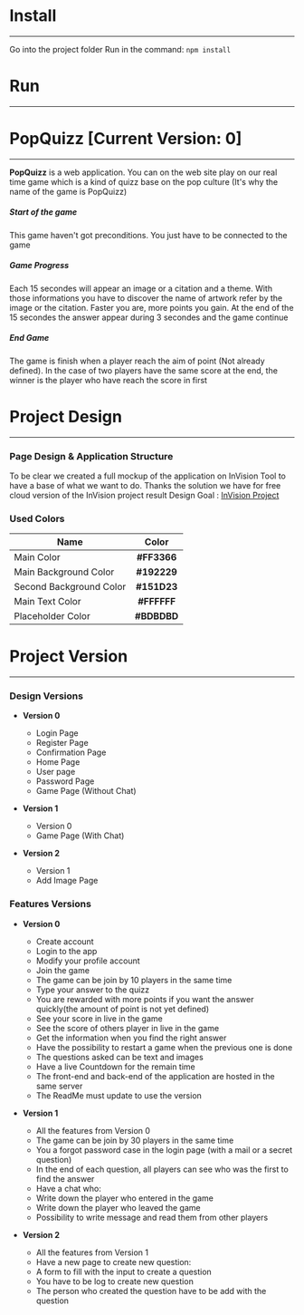 # Install
---
Go into the project folder
Run in the command: ```npm install```

# Run
---


# PopQuizz [Current Version:  **0**]
---
**PopQuizz** is a web application. You can on the web site play on our real time game which is a kind of quizz base on the pop culture (It's why the name of the game is PopQuizz)

##### Start of the game
This game haven't got preconditions. You just have to be connected to the game 
##### Game Progress
Each 15 secondes will appear an image or a citation and a theme. With those informations you have to discover the name of artwork refer by the image or the citation. Faster you are, more points you gain.
At the end of the 15 secondes the answer appear during 3 secondes and the game continue 
##### End Game
The game is finish when a player reach the aim of point (Not already defined). In the case of two players have the same score at the end, the winner is the player who have reach the score in first

# Project Design
---
### Page Design & Application Structure

To be clear we created a full mockup of the application on InVision Tool to have a base of what we want to do.
Thanks the solution we have for free cloud version of the InVision project result
Design Goal : [InVision Project]('https://projects.invisionapp.com/prototype/ck2ruzs70000hdb01i33fvn1c/play')

### Used Colors
| Name                     | Color       |
| ------------------------ |:-----------:|
| Main Color               | **#FF3366** |
| Main Background Color    | **#192229** |
| Second Background Color  | **#151D23** |
| Main Text Color          | **#FFFFFF** |
| Placeholder Color        | **#BDBDBD** |


# Project Version
---
### Design Versions
- **Version 0**
  - Login Page
  - Register Page
  - Confirmation Page
  - Home Page
  - User page
  - Password Page
  - Game Page (Without Chat)
- **Version 1**
  - Version 0
  - Game Page (With Chat)

- **Version 2**
  - Version 1
  - Add Image Page

### Features Versions
- **Version 0**
  - Create account
  - Login to the app
  - Modify your profile account
  - Join the game
  - The game can be join by 10 players in the same time
  - Type your answer to the quizz
  - You are rewarded with more points if you want the answer quickly(the amount of point is not yet defined)
  - See your score in live in the game 
  - See the score of others player in live in the game
  - Get the information when you find the right answer
  - Have the possibility to restart a game when the previous one is done
  - The questions asked can be text and images
  - Have a live Countdown for the remain time 
  - The front-end and back-end of the application are hosted in the same server
  - The ReadMe must update to use the version

- **Version 1**
  - All the features from Version 0
  - The game can be join by 30 players in the same time
  - You a forgot password case in the login page (with a mail or  a secret question)
  - In the end of each question, all players can see who was the first to find the answer
  - Have a chat who:
  - Write down the player who entered in the game
  - Write down the player who leaved the game
  - Possibility to write message and read them from other players

- **Version 2** 
  - All the features from Version 1 
  - Have a new page to create new question:
  - A form to fill with the input to create a question
  - You have to be log to create new question
  - The person who created the question have to be add with the question




